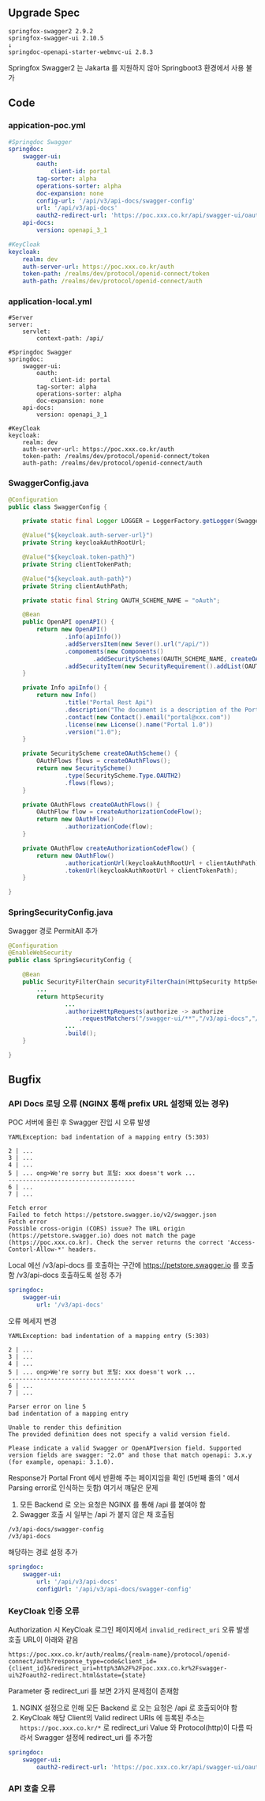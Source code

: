 ## Upgrade Spec
```
springfox-swagger2 2.9.2
springfox-swagger-ui 2.10.5
↓
springdoc-openapi-starter-webmvc-ui 2.8.3
```
Springfox Swagger2 는 Jakarta 를 지원하지 않아 Springboot3 환경에서 사용 불가

## Code
### appication-poc.yml
```yml
#Springdoc Swagger
springdoc:
    swagger-ui:
        oauth:
            client-id: portal
        tag-sorter: alpha
        operations-sorter: alpha
        doc-expansion: none
        config-url: '/api/v3/api-docs/swagger-config'
        url: '/api/v3/api-docs'
        oauth2-redirect-url: 'https://poc.xxx.co.kr/api/swagger-ui/oaut2redirect.html'
    api-docs:
        version: openapi_3_1

#KeyCloak
keycloak:
    realm: dev
    auth-server-url: https://poc.xxx.co.kr/auth
    token-path: /realms/dev/protocol/openid-connect/token
    auth-path: /realms/dev/protocol/openid-connect/auth
```
### application-local.yml
```
#Server
server:
    servlet:
        context-path: /api/

#Springdoc Swagger
springdoc:
    swagger-ui:
        oauth:
            client-id: portal
        tag-sorter: alpha
        operations-sorter: alpha
        doc-expansion: none
    api-docs:
        version: openapi_3_1

#KeyCloak
keycloak:
    realm: dev
    auth-server-url: https://poc.xxx.co.kr/auth
    token-path: /realms/dev/protocol/openid-connect/token
    auth-path: /realms/dev/protocol/openid-connect/auth
```
### SwaggerConfig.java
```java
@Configuration
public class SwaggerConfig {

    private static final Logger LOGGER = LoggerFactory.getLogger(SwaggerConfig.class);

    @Value("${keycloak.auth-server-url}")
    private String keycloakAuthRootUrl;

    @Value("${keycloak.token-path}")
    private String clientTokenPath;

    @Value("${keycloak.auth-path}")
    private String clientAuthPath;

    private static final String OAUTH_SCHEME_NAME = "oAuth";

    @Bean
    public OpenAPI openAPI() {
        return new OpenAPI()
                .info(apiInfo())
                .addServersItem(new Sever().url("/api/"))
                .compomemts(new Components()
                        .addSecuritySchemes(OAUTH_SCHEME_NAME, createOAuthScheme()))
                .addSecurityItem(new SecurityRequirement().addList(OAUTH_SCHEME_NAME));
    }

    private Info apiInfo() {
        return new Info()
                .title("Portal Rest Api")
                .description("The document is a description of the Portal Rest Api")
                .contact(new Contact().email("portal@xxx.com"))
                .license(new License().name("Portal 1.0"))
                .version("1.0");
    }

    private SecurityScheme createOAuthScheme() {
        OAuthFlows flows = createOAuthFlows();
        return new SecurityScheme()
                .type(SecurityScheme.Type.OAUTH2)
                .flows(flows);
    }

    private OAuthFlows createOAuthFlows() {
        OAuthFlow flow = createAuthorizationCodeFlow();
        return new OAuthFlow()
                .authorizationCode(flow);
    }

    private OAuthFlow createAuthorizationCodeFlow() {
        return new OAuthFlow()
                .authoricationUrl(keycloakAuthRootUrl + clientAuthPath)
                .tokenUrl(keycloakAuthRootUrl + clientTokenPath);
    }

}
```
### SpringSecurityConfig.java
Swagger 경로 PermitAll 추가
```java
@Configuration
@EnableWebSecurity
public class SpringSecurityConfig {

    @Bean
    public SecurityFilterChain securityFilterChain(HttpSecurity httpSecurity) throws Exception {
        ...
        return httpSecurity
                ...
                .authorizeHttpRequests(authorize -> authorize
                    .requestMatchers("/swagger-ui/**","/v3/api-docs","/v3/api-docs/**").permitAll
                ...
                .build();
    }

}
```

## Bugfix
### API Docs 로딩 오류 (NGINX 통해 prefix URL 설정돼 있는 경우)
POC 서버에 올린 후 Swagger 진입 시 오류 발생
```
YAMLException: bad indentation of a mapping entry (5:303)

2 | ...
3 | ...
4 | ...
5 | ... ong>We're sorry but 포털: xxx doesn't work ...
------------------------------------
6 | ...
7 | ...

Fetch error
Failed to fetch https://petstore.swagger.io/v2/swagger.json
Fetch error
Possible cross-origin (CORS) issue? The URL origin (https://petstore.swagger.io) does not match the page (https://poc.xxx.co.kr). Check the server returns the correct 'Access-Contorl-Allow-*' headers.
```
Local 에선 /v3/api-docs 를 호출하는 구간에 https://petstore.swagger.io 를 호출함
/v3/api-docs 호출하도록 설정 추가
```yml
springdoc:
    swagger-ui:
        url: '/v3/api-docs'
```
오류 메세지 변경
```
YAMLException: bad indentation of a mapping entry (5:303)

2 | ...
3 | ...
4 | ...
5 | ... ong>We're sorry but 포털: xxx doesn't work ...
------------------------------------
6 | ...
7 | ...

Parser error on line 5
bad indentation of a mapping entry

Unable to render this definition
The provided definition does not specify a valid version field.

Please indicate a valid Swagger or OpenAPIversion field. Supported version fields are swagger: "2.0" and those that match openapi: 3.x.y (for example, openapi: 3.1.0).
```
Response가 Portal Front 에서 반환해 주는 페이지임을 확인 (5번째 줄의 ' 에서 Parsing error로 인식하는 듯함)
여기서 꺠달은 문제
1. 모든 Backend 로 오는 요청은 NGINX 를 통해 /api 를 붙여야 함
2. Swagger 호출 시 일부는 /api 가 붙지 않은 채 호출됨
```
/v3/api-docs/swagger-config
/v3/api-docs
```
해당하는 경로 설정 추가
```yml
springdoc:
    swagger-ui:
        url: '/api/v3/api-docs'
        configUrl: '/api/v3/api-docs/swagger-config'
```

### KeyCloak 인증 오류
Authorization 시 KeyCloak 로그인 페이지에서 `invalid_redirect_uri` 오류 발생
호출 URL이 아래와 같음
```
https://poc.xxx.co.kr/auth/realms/{realm-name}/protocol/openid-connect/auth?response_type=code&client_id={client_id}&redirect_uri=http%3A%2F%2Fpoc.xxx.co.kr%2Fswagger-ui%2Foauth2-redirect.html&state={state}
```
Parameter 중 redirect_uri 를 보면 2가지 문제점이 존재함
1. NGINX 설정으로 인해 모든 Backend 로 오는 요청은 /api 로 호출되어야 함
2. KeyCloak 해당 Client의 Valid redirect URIs 에 등록된 주소는 `https://poc.xxx.co.kr/*` 로 redirect_uri Value 와 Protocol(http)이 다름
따라서 Swagger 설정에 redirect_uri 를 추가함
```yml
springdoc:
    swagger-ui:
        oauth2-redirect-url: 'https://poc.xxx.co.kr/api/swagger-ui/oauth2-redirect.html'
```

### API 호출 오류
